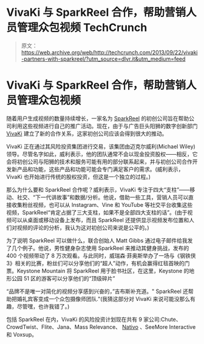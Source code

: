 # VivaKi 与 SparkReel 合作，帮助营销人员管理众包视频 TechCrunch

> 原文：<https://web.archive.org/web/http://techcrunch.com/2013/09/22/vivaki-partners-with-sparkreel/?utm_source=dlvr.it&utm_medium=feed>

# VivaKi 与 SparkReel 合作，帮助营销人员管理众包视频

随着用户生成视频的数量持续增长，一家名为 [SparkReel](https://web.archive.org/web/20230131053343/https://www.sparkreel.com/) 的初创公司旨在帮助公司利用这些视频进行自己的推广活动。现在，由于与广告巨头阳狮的数字创新部门 [VivaKi](https://web.archive.org/web/20230131053343/http://www.vivaki.com/) 建立了新的合作关系，这家初创公司应该会得到很大的推动。

VivaKi 正在通过其风险投资集团进行交易，该集团由迈克尔威利(Michael Wiley)领导。尽管名字如此，威利表示，他的团队通常不会以现金投资股权——相反，它会将初创公司与阳狮的技术和服务可能有用的部分联系起来，并与初创公司合作开发新产品和功能，这些产品和功能可能会专门满足客户的需求。(威利表示，VivaKi 也开始进行传统的股权投资，但这是一个独立的过程。)

那么为什么要和 SparkReel 合作呢？威利表示，VivaKi 专注于四大“支柱”——移动、社交、“下一代讲故事”和数据/分析。他说，借助一些工具，营销人员可以直接收集粉丝视频，也可以从 Instagram、Vine 和 YouTube 等社交平台收集这些视频，SparkReel“肯定占据了三大支柱，如果不是全部四大支柱的话”。(由于视频可以从桌面或移动设备上发布，而且 SparkReel 还提供显示视频发布位置和人们对视频的评论的分析，我认为这对初创公司来说是公平的。)

为了说明 SparkReel 可以做什么，联合创始人 Matt Gibbs 通过电子邮件给我发了几个例子。他说，男性健身杂志使用 SparkReel 来推动其健身挑战，发布的 400 个视频带动了 8 万次观看。与此同时，威瑞森·菲奥斯举办了一场与《钢铁侠 3》相关的比赛，粉丝们可以分享他们的“超人”动作，有机会赢得红毯首映的门票。Keystone Mountain 将 SparkReel 用于脸书社区，在这里，Keystone 的地形公园 51 区的游客可以分享他们的“顶级碎片”

“品牌不是唯一对简化的视频分享感到兴奋的，”吉布斯补充道。" SparkReel 还帮助把婚礼宾客变成一个众包摄像师团队."(我猜这部分对 VivaKi 来说可能没那么有趣，尽管嘿，也许我错了。)

包括 SparkReel 在内，VivaKi 的风险投资计划现在共有 9 家公司:Chute、CrowdTwist、Flite、Jana、Mass Relevance、 [Nativo](https://web.archive.org/web/20230131053343/https://techcrunch.com/2013/06/06/vivaki-partners-with-nativo-for-native-ad-campaigns/) 、SeeMore Interactive 和 Voxsup。